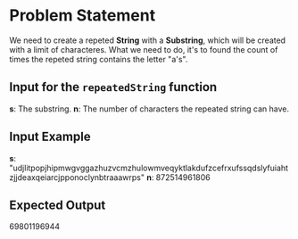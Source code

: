 # Problem Statement

We need to create a repeted **String** with a **Substring**, which will be created with a limit of characteres.
What we need to do, it's to found the count of times the repeted string contains the letter "a's".

## Input for the `repeatedString` function

**s**: The substring.
**n**: The number of characters the repeated string can have.

## Input Example

**s**: "udjlitpopjhipmwgvggazhuzvcmzhulowmveqyktlakdufzcefrxufssqdslyfuiahtzjjdeaxqeiarcjpponoclynbtraaawrps"
**n**: 872514961806

## Expected Output

69801196944
